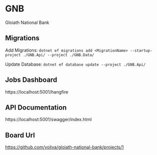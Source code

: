 # GNB

Gloiath National Bank

## Migrations

Add Migrations: `dotnet ef migrations add <MigrationName> --startup-project ./GNB.Api/ --project ./GNB.Data/`

Update Database: `dotnet ef database update --project ./GNB.Api/`

## Jobs Dashboard

https://localhost:5001/hangfire

## API Documentation

https://localhost:5001/swagger/index.html

## Board Url

https://github.com/yoliva/gloiath-national-bank/projects/1
